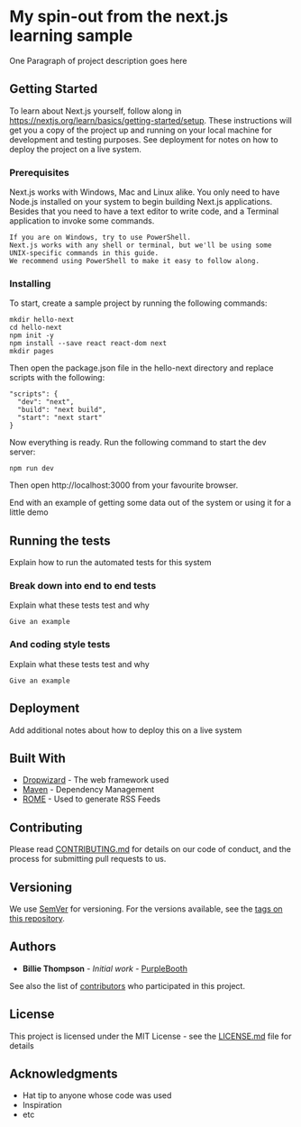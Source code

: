 # My spin-out from the next.js learning sample

One Paragraph of project description goes here

## Getting Started

To learn about Next.js yourself, follow along in https://nextjs.org/learn/basics/getting-started/setup.
These instructions will get you a copy of the project up and running on your local machine for development and testing purposes. See deployment for notes on how to deploy the project on a live system.

### Prerequisites

Next.js works with Windows, Mac and Linux alike. You only need to have Node.js installed on your system to begin building Next.js applications. Besides that you need to have a text editor to write code, and a Terminal application to invoke some commands.
```
If you are on Windows, try to use PowerShell. 
Next.js works with any shell or terminal, but we'll be using some UNIX-specific commands in this guide.
We recommend using PowerShell to make it easy to follow along.
```

### Installing

To start, create a sample project by running the following commands:
```
mkdir hello-next
cd hello-next
npm init -y
npm install --save react react-dom next
mkdir pages
```

Then open the package.json file in the hello-next directory and replace scripts with the following:
```
"scripts": {
  "dev": "next",
  "build": "next build",
  "start": "next start"
}
```

Now everything is ready. Run the following command to start the dev server:
```
npm run dev
```

Then open http://localhost:3000 from your favourite browser.

End with an example of getting some data out of the system or using it for a little demo

## Running the tests

Explain how to run the automated tests for this system

### Break down into end to end tests

Explain what these tests test and why

```
Give an example
```

### And coding style tests

Explain what these tests test and why

```
Give an example
```

## Deployment

Add additional notes about how to deploy this on a live system

## Built With

* [Dropwizard](http://www.dropwizard.io/1.0.2/docs/) - The web framework used
* [Maven](https://maven.apache.org/) - Dependency Management
* [ROME](https://rometools.github.io/rome/) - Used to generate RSS Feeds

## Contributing

Please read [CONTRIBUTING.md](https://gist.github.com/PurpleBooth/b24679402957c63ec426) for details on our code of conduct, and the process for submitting pull requests to us.

## Versioning

We use [SemVer](http://semver.org/) for versioning. For the versions available, see the [tags on this repository](https://github.com/your/project/tags). 

## Authors

* **Billie Thompson** - *Initial work* - [PurpleBooth](https://github.com/PurpleBooth)

See also the list of [contributors](https://github.com/your/project/contributors) who participated in this project.

## License

This project is licensed under the MIT License - see the [LICENSE.md](LICENSE.md) file for details

## Acknowledgments

* Hat tip to anyone whose code was used
* Inspiration
* etc

